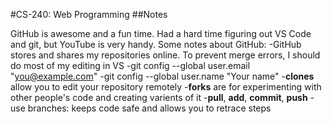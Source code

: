 #CS-240: Web Programming
##Notes

GitHub is awesome and a fun time. Had a hard time figuring out VS Code and git, but YouTube is very handy. Some notes about GitHub:
-GitHub stores and shares my repositories online. To prevent merge errors, I should do most of my editing in VS
-git config --global user.email "you@example.com"
-git config --global user.name "Your name"
-**clones** allow you to edit your repository remotely
-**forks** are for experimenting with other people's code and creating varients of it
-**pull**, **add**, **commit**, **push**
-use branches: keeps code safe and allows you to retrace steps


